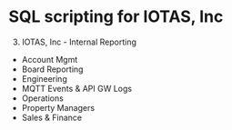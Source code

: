 # SQL scripting for IOTAS, Inc

3.  IOTAS, Inc - Internal Reporting

* Account Mgmt
* Board Reporting
* Engineering
* MQTT Events & API GW Logs
* Operations
* Property Managers
* Sales & Finance